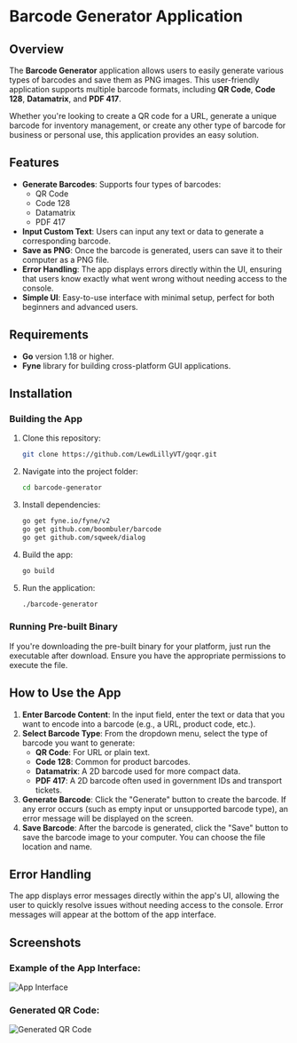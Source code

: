 # Barcode Generator Application

## Overview
The **Barcode Generator** application allows users to easily generate various types of barcodes and save them as PNG images. This user-friendly application supports multiple barcode formats, including **QR Code**, **Code 128**, **Datamatrix**, and **PDF 417**.

Whether you're looking to create a QR code for a URL, generate a unique barcode for inventory management, or create any other type of barcode for business or personal use, this application provides an easy solution.

## Features
- **Generate Barcodes**: Supports four types of barcodes:
  - QR Code
  - Code 128
  - Datamatrix
  - PDF 417
- **Input Custom Text**: Users can input any text or data to generate a corresponding barcode.
- **Save as PNG**: Once the barcode is generated, users can save it to their computer as a PNG file.
- **Error Handling**: The app displays errors directly within the UI, ensuring that users know exactly what went wrong without needing access to the console.
- **Simple UI**: Easy-to-use interface with minimal setup, perfect for both beginners and advanced users.

## Requirements
- **Go** version 1.18 or higher.
- **Fyne** library for building cross-platform GUI applications.

## Installation

### Building the App
1. Clone this repository:
   ```bash
   git clone https://github.com/LewdLillyVT/goqr.git
   ```

2. Navigate into the project folder:
   ```bash
   cd barcode-generator
   ```

3. Install dependencies:
   ```bash
   go get fyne.io/fyne/v2
   go get github.com/boombuler/barcode
   go get github.com/sqweek/dialog
   ```

4. Build the app:
   ```bash
   go build
   ```

5. Run the application:
   ```bash
   ./barcode-generator
   ```

### Running Pre-built Binary
If you're downloading the pre-built binary for your platform, just run the executable after download. Ensure you have the appropriate permissions to execute the file.

## How to Use the App

1. **Enter Barcode Content**: In the input field, enter the text or data that you want to encode into a barcode (e.g., a URL, product code, etc.).
2. **Select Barcode Type**: From the dropdown menu, select the type of barcode you want to generate:
   - **QR Code**: For URL or plain text.
   - **Code 128**: Common for product barcodes.
   - **Datamatrix**: A 2D barcode used for more compact data.
   - **PDF 417**: A 2D barcode often used in government IDs and transport tickets.
3. **Generate Barcode**: Click the "Generate" button to create the barcode. If any error occurs (such as empty input or unsupported barcode type), an error message will be displayed on the screen.
4. **Save Barcode**: After the barcode is generated, click the "Save" button to save the barcode image to your computer. You can choose the file location and name.

## Error Handling
The app displays error messages directly within the app's UI, allowing the user to quickly resolve issues without needing access to the console. Error messages will appear at the bottom of the app interface.

## Screenshots

### Example of the App Interface:
![App Interface](https://cdn.hyrule.pics/feb12619e.png)

### Generated QR Code:
![Generated QR Code](https://cdn.hyrule.pics/e1e1f9c64.png)
